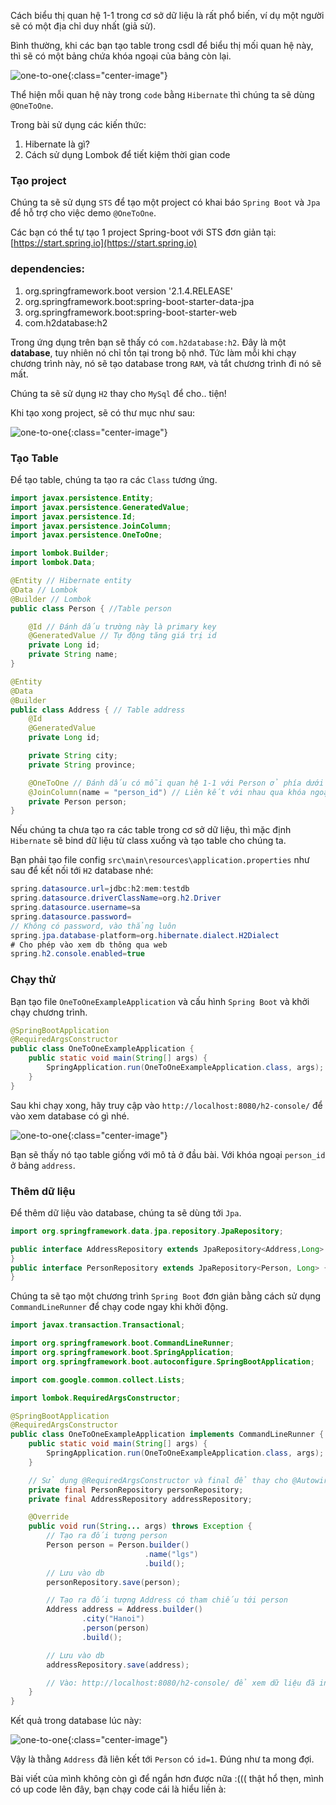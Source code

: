 Cách biểu thị quan hệ 1-1 trong cơ sở dữ liệu là rất phổ biến, ví dụ một người sẽ có một địa chỉ duy nhất (giả sử).

Bình thường, khi các bạn tạo table trong csdl để biểu thị mối quan hệ này, thì sẽ có một bảng chứa khóa ngoại của bảng còn lại.

![one-to-one](../../images/lgs1554476367261/2.png){:class="center-image"}

Thể hiện mỗi quan hệ này trong `code` bằng `Hibernate` thì chúng ta sẽ dùng `@OneToOne`.

Trong bài sử dụng các kiến thức:

1. Hibernate là gì?
2. Cách sử dụng Lombok để tiết kiệm thời gian code

### Tạo project

Chúng ta sẽ sử dụng `STS` để tạo một project có khai báo `Spring Boot` và `Jpa` để hỗ trợ cho việc demo `@OneToOne`.

Các bạn có thể tự tạo 1 project Spring-boot với STS đơn giản tại: [https://start.spring.io](https://start.spring.io)

### dependencies: 
1. org.springframework.boot version '2.1.4.RELEASE'
2. org.springframework.boot:spring-boot-starter-data-jpa
3. org.springframework.boot:spring-boot-starter-web
4. com.h2database:h2

Trong ứng dụng trên bạn sẽ thấy có `com.h2database:h2`. Đây là một **database**, tuy nhiên nó chỉ tồn tại trong bộ nhớ. Tức làm mỗi khi chạy chương trình này, nó sẽ tạo database trong `RAM`, và tắt chương trình đi nó sẽ mất.

Chúng ta sẽ sử dụng `H2` thay cho `MySql` để cho.. tiện!

Khi tạo xong project, sẽ có thư mục như sau:

![one-to-one](../../images/lgs1554476367261/3.jpg){:class="center-image"}


### Tạo Table

Để tạo table, chúng ta tạo ra các `Class` tương ứng.

```java
import javax.persistence.Entity;
import javax.persistence.GeneratedValue;
import javax.persistence.Id;
import javax.persistence.JoinColumn;
import javax.persistence.OneToOne;

import lombok.Builder;
import lombok.Data;

@Entity // Hibernate entity
@Data // Lombok 
@Builder // Lombok
public class Person { //Table person

    @Id // Đánh dấu trường này là primary key
    @GeneratedValue // Tự động tăng giá trị id
    private Long id;
    private String name;
}
```

```java
@Entity
@Data
@Builder
public class Address { // Table address
    @Id
    @GeneratedValue
    private Long id;

    private String city;
    private String province;

    @OneToOne // Đánh dấu có mỗi quan hệ 1-1 với Person ở phía dưới
    @JoinColumn(name = "person_id") // Liên kết với nhau qua khóa ngoại person_id
    private Person person; 
}
```

Nếu chúng ta chưa tạo ra các table trong cơ sở dữ liệu, thì mặc định `Hibernate` sẽ bind dữ liệu từ class xuống và tạo table cho chúng ta.

Bạn phải tạo file config `src\main\resources\application.properties` như sau để kết nối tới `H2` database nhé:

```java
spring.datasource.url=jdbc:h2:mem:testdb
spring.datasource.driverClassName=org.h2.Driver
spring.datasource.username=sa
spring.datasource.password=
// Không có password, vào thẳng luôn
spring.jpa.database-platform=org.hibernate.dialect.H2Dialect
# Cho phép vào xem db thông qua web
spring.h2.console.enabled=true
```

### Chạy thử

Bạn tạo file `OneToOneExampleApplication` và cấu hình `Spring Boot` và khởi chạy chương trình.

```java
@SpringBootApplication
@RequiredArgsConstructor
public class OneToOneExampleApplication {
    public static void main(String[] args) {
        SpringApplication.run(OneToOneExampleApplication.class, args);
    }
}
```

Sau khi chạy xong, hãy truy cập vào `http://localhost:8080/h2-console/` để vào xem database có gì nhé.

![one-to-one](../../images/lgs1554476367261/4.jpg){:class="center-image"}

Bạn sẽ thấy nó tạo table giống với mô tả ở đầu bài. Với khóa ngoại `person_id` ở bảng `address`.

### Thêm dữ liệu

Để thêm dữ liệu vào database, chúng ta sẽ dùng tới `Jpa`.

```java
import org.springframework.data.jpa.repository.JpaRepository;

public interface AddressRepository extends JpaRepository<Address,Long> {
}
public interface PersonRepository extends JpaRepository<Person, Long> {
}
```

Chúng ta sẽ tạo một chương trình `Spring Boot` đơn giản bằng cách sử dụng `CommandLineRunner` để chạy code ngay khi khởi động.

```java
import javax.transaction.Transactional;

import org.springframework.boot.CommandLineRunner;
import org.springframework.boot.SpringApplication;
import org.springframework.boot.autoconfigure.SpringBootApplication;

import com.google.common.collect.Lists;

import lombok.RequiredArgsConstructor;

@SpringBootApplication
@RequiredArgsConstructor
public class OneToOneExampleApplication implements CommandLineRunner {
    public static void main(String[] args) {
        SpringApplication.run(OneToOneExampleApplication.class, args);
    }

    // Sử dụng @RequiredArgsConstructor và final để thay cho @Autowired
    private final PersonRepository personRepository;
    private final AddressRepository addressRepository;

    @Override
    public void run(String... args) throws Exception {
        // Tạo ra đối tượng person
        Person person = Person.builder()
                              .name("lgs")
                              .build();
        // Lưu vào db
        personRepository.save(person);

        // Tạo ra đối tượng Address có tham chiếu tới person
        Address address = Address.builder()
                .city("Hanoi")
                .person(person)
                .build();

        // Lưu vào db
        addressRepository.save(address);

        // Vào: http://localhost:8080/h2-console/ để xem dữ liệu đã insert
    }
}

```

Kết quả trong database lúc này:

![one-to-one](../../images/lgs1554476367261/5.jpg){:class="center-image"}

Vậy là thằng `Address` đã liên kết tới `Person` có `id=1`. Đúng như ta mong đợi. 

Bài viết của mình không còn gì để ngắn hơn được nữa :((( thật hổ thẹn, mình có up code lên đây, bạn chạy code cái là hiểu liền à:

